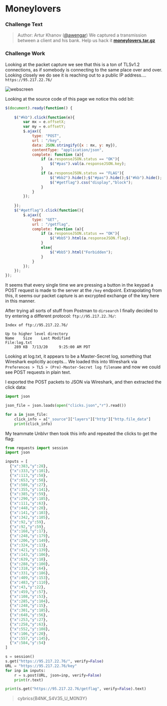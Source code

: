 # Moneylovers

### Challenge Text

> Author: Artur Khanov ([@awengar](https://t.me/awengar))
> We captured a transmission between a client and his bank. Help us hack it
> [**moneylovers.tar.gz**](https://cybrics.net/files/moneylovers.tar.gz)

### Challenge Work

Looking at the packet capture we see that this is a ton of TLSv1.2 connections, as if somebody is connecting to the same place over and over. Looking closely we do see it is reaching out to a public IP address.... `https://95.217.22.76/`

![webscreen](https://raw.githubusercontent.com/turnipsoup/ctfwriteups/master/cybric2020/moneylovers/webscreen.png)

Looking at the source code of this page we notice this odd bit:

```js
$(document).ready(function() {
	
    $("#kb").click(function(e){
		var mx = e.offsetX;
		var my = e.offsetY;
		$.ajax({
			type: "POST",
			url : "/key",
			data: JSON.stringify({x : mx, y: my}),
			contentType: "application/json",
			complete: function (a){
				if (a.responseJSON.status == "OK"){
					$("#pas").val(a.responseJSON.key);
				}
				if (a.responseJSON.status == "FLAG"){
					$("#bb2").hide();$("#pas").hide();$("#kb").hide();
					$("#getflag").css("display","block");
				}
			}
		});
		
	});
	$("#getflag").click(function(){
		$.ajax({
			type: "GET",
			url : "/getflag",
			complete: function (a){
				if (a.responseJSON.status == "OK"){
					$("#bb5").html(a.responseJSON.flag);
				}
				else{
					$("#bb5").html("Forbidden");
				}
			}
		});
	});
});
```

It seems that every single time we are pressing a button in the keypad a POST request is made to the server at the `/key` endpoint. Extrapolating from this, it seems our packet capture is an excrypted exchange of the key here in this manner.

After trying all sorts of stuff from Postman to `dirsearch` I finally decided to try entering a different protocol: `ftp://95.217.22.76/`:

```
Index of ftp://95.217.22.76/

Up to higher level directory
Name 	Size 	Last Modified
File:log.txt
	289 KB 	7/13/20 	9:25:00 AM PDT
```

Looking at log.txt, it appears to be a Master-Secret log, something that Wireshark explicitly accepts... We loaded this into Wireshark via `Preferences > TLS > (Pre)-Master-Secret log filename` and now we could see POST requests in plain text.

I exported the POST packets to JSON via Wireshark, and then extracted the click data:

```python
import json

json_file = json.loads(open("clicks.json","r").read())

for a in json_file:
    click_info = a["_source"]["layers"]["http"]["http.file_data"]
    print(click_info)
```

My teammate Unblvr then took this info and repeated the clicks to get the flag:

```python
from requests import session
import json

inputs = [
  {"x":383,"y":28},
  {"x":333,"y":101},
  {"x":113,"y":58},
  {"x":653,"y":50},
  {"x":588,"y":27},
  {"x":355,"y":141},
  {"x":385,"y":59},
  {"x":290,"y":185},
  {"x":111,"y":63},
  {"x":448,"y":20},
  {"x":141,"y":103},
  {"x":342,"y":105},
  {"x":92,"y":59},
  {"x":92,"y":59},
  {"x":168,"y":17},
  {"x":248,"y":179},
  {"x":206,"y":149},
  {"x":324,"y":13},
  {"x":421,"y":139},
  {"x":143,"y":106},
  {"x":639,"y":10},
  {"x":288,"y":100},
  {"x":318,"y":64},
  {"x":331,"y":186},
  {"x":409,"y":153},
  {"x":483,"y":110},
  {"x":43,"y":22},
  {"x":459,"y":57},
  {"x":108,"y":53},
  {"x":285,"y":104},
  {"x":248,"y":15},
  {"x":301,"y":185},
  {"x":648,"y":56},
  {"x":253,"y":27},
  {"x":258,"y":63},
  {"x":552,"y":108},
  {"x":106,"y":20},
  {"x":557,"y":145},
  {"x":584,"y":54}
]

s = session()
s.get("https://95.217.22.76/", verify=False)
URL = "https://95.217.22.76/key"
for inp in inputs:
    r = s.post(URL, json=inp, verify=False)
    print(r.text)

print(s.get("https://95.217.22.76/getflag", verify=False).text)

```

> cybrics{B4NK_S4V35_U_M0N3Y}
